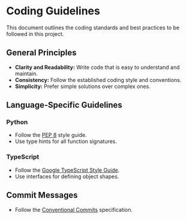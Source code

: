 # Coding Guidelines

This document outlines the coding standards and best practices to be followed in this project.

## General Principles

- **Clarity and Readability:** Write code that is easy to understand and maintain.
- **Consistency:** Follow the established coding style and conventions.
- **Simplicity:** Prefer simple solutions over complex ones.

## Language-Specific Guidelines

### Python

- Follow the [PEP 8](https://www.python.org/dev/peps/pep-0008/) style guide.
- Use type hints for all function signatures.

### TypeScript

- Follow the [Google TypeScript Style Guide](https://google.github.io/styleguide/tsguide.html).
- Use interfaces for defining object shapes.

## Commit Messages

- Follow the [Conventional Commits](https://www.conventionalcommits.org/en/v1.0.0/) specification.
